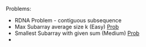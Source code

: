Problems:
 - RDNA Problem - contiguous subsequence
 - Max Subarray average size k (Easy) [Prob](https://leetcode.com/problems/maximum-average-subarray-i/)
 - Smallest Subarray with given sum (Medium) [Prob](https://leetcode.com/problems/minimum-size-subarray-sum/description/)
 - 